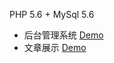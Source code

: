 PHP 5.6 + MySql 5.6
* 后台管理系统 [Demo](http://php.lushuhao.club/article/admin/article.manage.php)
* 文章展示 [Demo](http://php.lushuhao.club/article/article.show.php)